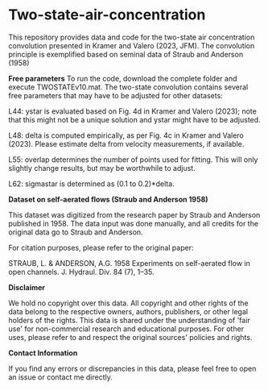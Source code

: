 # Two-state-air-concentration
This repository provides data and code for the two-state air concentration convolution presented in Kramer and Valero (2023, JFM). The convolution principle is exemplified based on seminal data of Straub and Anderson (1958)

**Free parameters**
To run the code, download the complete folder and execute TWOSTATEv10.mat. The two-state convolution contains several free parameters that may have to be adjusted for other datasets:

L44: ystar is evaluated based on Fig. 4d in Kramer and Valero (2023); note that this might not be a unique solution and ystar might have to be adjusted.

L48: delta is computed empirically, as per Fig. 4c in Kramer and Valero (2023). Please estimate delta from velocity measurements, if available.

L55: overlap determines the number of points used for fitting. This will only slightly change results, but may be worthwhile to adjust.

L62: sigmastar is determined as (0.1 to 0.2)*delta.


**Dataset on self-aerated flows (Straub and Anderson 1958)**

This dataset was digitized from the research paper by Straub and Anderson published in 1958. The data input was done manually, and all credits for the original data go to Straub and Anderson.

For citation purposes, please refer to the original paper:

STRAUB, L. & ANDERSON, A.G. 1958 Experiments on self-aerated flow in open channels. J. Hydraul. Div. 84 (7), 1–35.

**Disclaimer**

We hold no copyright over this data. All copyright and other rights of the data belong to the respective owners, authors, publishers, or other legal holders of the rights. This data is shared under the understanding of 'fair use' for non-commercial research and educational purposes. For other uses, please refer to and respect the original sources' policies and rights.

**Contact Information**

If you find any errors or discrepancies in this data, please feel free to open an issue or contact me directly.
